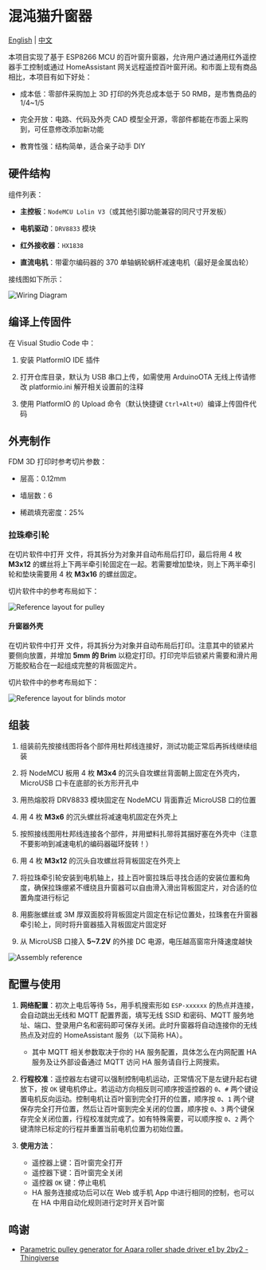 # 混沌猫升窗器

[English](README.md) | [中文](README-zh.md)

本项目实现了基于 ESP8266 MCU 的百叶窗升窗器，允许用户通过通用红外遥控器手工控制或通过 HomeAssistant 网关远程遥控百叶窗开闭。和市面上现有商品相比，本项目有如下好处：

* 成本低：零部件采购加上 3D 打印的外壳总成本低于 50 RMB，是市售商品的 1/4~1/5

* 完全开放：电路、代码及外壳 CAD 模型全开源，零部件都能在市面上采购到，可任意修改添加新功能

* 教育性强：结构简单，适合亲子动手 DIY

## 硬件结构

组件列表：

* **主控板**：`NodeMCU Lolin V3`（或其他引脚功能兼容的同尺寸开发板）

* **电机驱动**：`DRV8833` 模块

* **红外接收器**：`HX1838`

* **直流电机**：带霍尔编码器的 370 单轴蜗轮蜗杆减速电机（最好是金属齿轮）

接线图如下所示：

![Wiring Diagram](./doc/wiring-diagram.jpg)

## 编译上传固件

在 Visual Studio Code 中：

1. 安装 PlatformIO IDE 插件

2. 打开仓库目录，默认为 USB 串口上传，如需使用 ArduinoOTA 无线上传请修改 platformio.ini 解开相关设置前的注释

3. 使用 PlatformIO 的 Upload 命令（默认快捷键 `Ctrl+Alt+U`）编译上传固件代码

## 外壳制作

FDM 3D 打印时参考切片参数：

* 层高：0.12mm

* 墙层数：6

* 稀疏填充密度：25%

### 拉珠牵引轮

在切片软件中打开 [](./cad/ball-chain-pulley.step) 文件，将其拆分为对象并自动布局后打印，最后将用 4 枚 **M3x12** 的螺丝将上下两半牵引轮固定在一起。若需要增加垫块，则上下两半牵引轮和垫块需要用 4 枚 **M3x16** 的螺丝固定。

切片软件中的参考布局如下：

![Reference layout for pulley](./doc/print-layout-pulley.png)

#### 升窗器外壳

在切片软件中打开 [](./cad/chaos-blinds-motor.step) 文件，将其拆分为对象并自动布局后打印。注意其中的锁紧片要侧向放置，并增加 **5mm 的 Brim** 以稳定打印。打印完毕后锁紧片需要和滑片用万能胶粘合在一起组成完整的背板固定片。

切片软件中的参考布局如下：

![Reference layout for blinds motor](./doc/print-layout-blinds-motor.png)

## 组装

1. 组装前先按接线图将各个部件用杜邦线连接好，测试功能正常后再拆线继续组装

2. 将 NodeMCU 板用 4 枚 **M3x4** 的沉头自攻螺丝背面朝上固定在外壳内，MicroUSB 口卡在底部的长方形开孔中

3. 用热熔胶将 DRV8833 模块固定在 NodeMCU 背面靠近 MicroUSB 口的位置

4. 用 4 枚 **M3x6** 的沉头螺丝将减速电机固定在外壳上

5. 按照接线图用杜邦线连接各个部件，并用塑料扎带将其捆好塞在外壳中（注意不要影响到减速电机的编码器磁环旋转！）

6. 用 4 枚 **M3x12** 的沉头自攻螺丝将背板固定在外壳上

7. 将拉珠牵引轮安装到电机轴上，挂上百叶窗拉珠后寻找合适的安装位置和角度，确保拉珠绷紧不缠绕且升窗器可以自由滑入滑出背板固定片，对合适的位置角度进行标记

8. 用膨胀螺丝或 3M 厚双面胶将背板固定片固定在标记位置处，拉珠套在升窗器牵引轮上，同时将升窗器插入背板固定片固定好

9. 从 MicroUSB 口接入 **5~7.2V** 的外接 DC 电源，电压越高窗帘升降速度越快

![Assembly reference](./doc/assembly.jpg)

## 配置与使用

1. **网络配置**：初次上电后等待 5s，用手机搜索形如 `ESP-xxxxxx` 的热点并连接，会自动跳出无线和 MQTT 配置界面，填写无线 SSID 和密码、MQTT 服务地址、端口、登录用户名和密码即可保存关闭。此时升窗器将自动连接你的无线热点及对应的 HomeAssistant 服务（以下简称 HA）。
   * 其中 MQTT 相关参数取决于你的 HA 服务配置，具体怎么在内网配置 HA 服务及让外部设备通过 MQTT 访问 HA 服务请自行上网搜索。

2. **行程校准**：遥控器左右键可以强制控制电机运动，正常情况下是左键升起右键放下，按 `OK` 键电机停止。若运动方向相反则可顺序按遥控器的 `0`、`#` 两个键设置电机反向运动。控制电机让百叶窗到完全打开的位置，顺序按 `0`、`1` 两个键保存完全打开位置，然后让百叶窗到完全关闭的位置，顺序按 `0`、`3` 两个键保存完全关闭位置，行程校准就完成了。如有特殊需要，可以顺序按 `0`、`2` 两个键清除已标定的行程并重置当前电机位置为初始位置。

3. **使用方法**：
   * 遥控器上键：百叶窗完全打开
   * 遥控器下键：百叶窗完全关闭
   * 遥控器 `OK` 键：停止电机
   * HA 服务连接成功后可以在 Web 或手机 App 中进行相同的控制，也可以在 HA 中用自动化规则进行定时开关百叶窗

## 鸣谢

* [Parametric pulley generator for Aqara roller shade driver e1 by 2by2 - Thingiverse](https://www.thingiverse.com/thing:6116520)
